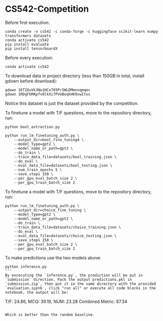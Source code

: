 # CS542-Competition

Before first execution:

```
conda create -n cs542 -c conda-forge -c huggingface scikit-learn numpy transformers datasets
conda activate cs542
pip install evaluate
pip install tensorboardX
```

Before every execution:

```
conda activate cs542
```

To download data in project directory (less than 150GB in total, install gdown before download):

```
gdown 16TI8uVk3No1HCx765PrSWLDMmnnqmqec
gdown 1RDgFbMApfv8lkXi7PVeBoqkHK9xwItxs
```
Notice this dataset is just the dataset provided by the competition.

To finetune a model with T/F questions, move to the repository directory, run:

```
python bool_extraction.py

python run_lm_finetuning_auth.py \
    --output_dir=bool_fine_tuning4 \
    --model_type=gpt2 \
    --model_name_or_path=gpt2 \
    --do_train \
    --train_data_file=datasets/bool_training.json \
    --do_eval \
    --eval_data_file=datasets/bool_testing.json \
    --num_train_epochs 5 \
    --save_steps 150 \
    --per_gpu_eval_batch_size 2 \
    --per_gpu_train_batch_size 2
```
To finetune a model with T/F questions, move to the repository directory, run:

```
python run_lm_finetuning_auth.py \
    --output_dir=choice_fine_tuning \
    --model_type=gpt2 \
    --model_name_or_path=gpt2 \
    --do_train \
    --train_data_file=datasets/choice_training.json \
    --do_eval \
    --eval_data_file=datasets/choice_testing.json \
    --save_steps 150 \
    --per_gpu_eval_batch_size 2 \
    --per_gpu_train_batch_size 2
```
To make predictions use the two models above:

```
python inference.py
'''
By excecuting the `inference.py`, the prediction will be put in `submission` direction. Pack the output predictions.pkl in `submission.zip`, then put it in the same directory with the provided `evaluation.ipynb`, click "run all" or execute all code blocks in the notebook, the output will be:

```
T/F: 24.86, MCQ: 39.19, NUM: 23.28
Combined Metric: 87.34
```

Which is better than the random baseline.
